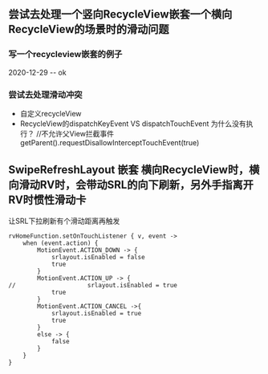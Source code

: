 ## 尝试去处理一个竖向RecycleView嵌套一个横向RecycleView的场景时的滑动问题
### 写一个recycleview嵌套的例子 
2020-12-29 -- ok
### 尝试去处理滑动冲突
* 自定义recycleView
* RecycleView的dispatchKeyEvent VS dispatchTouchEvent 为什么没有执行？
//不允许父View拦截事件
getParent().requestDisallowInterceptTouchEvent(true)

## SwipeRefreshLayout 嵌套 横向RecycleView时，横向滑动RV时，会带动SRL的向下刷新，另外手指离开RV时惯性滑动卡

让SRL下拉刷新有个滑动距离再触发

```
rvHomeFunction.setOnTouchListener { v, event ->
    when (event.action) {
        MotionEvent.ACTION_DOWN -> {
            srlayout.isEnabled = false
            true
        }
        MotionEvent.ACTION_UP -> {
//                    srlayout.isEnabled = true
            true
        }
        MotionEvent.ACTION_CANCEL ->{
            srlayout.isEnabled = true
            true
        }
        else -> {
            false
        }
    }
}
```

